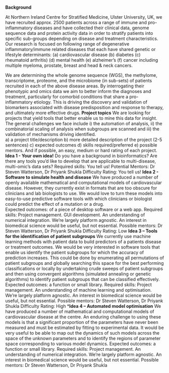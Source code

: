 <b>Background</b>

At Northern Ireland Centre for Stratified Medicine, Ulster University, UK, we have recruited approx. 2500 patients across a range of immune and pro-inflammatory diseases and have collected their clinical data, genome sequence data and protein activity data in order to stratify patients into specific sub-groups depending on disease and treatment characteristics.  Our research is focused on following range of degenerative inflammatory/immune related diseases that each have shared genetic or lifestyle determinants: (a) cardiovascular disease (b) diabetes (c) rheumatoid arthritis) (d) mental health (e) alzheimer’s (f) cancer including multiple myeloma, prostate, breast and head & neck cancers.  

We are determining the whole genome sequence (WGS), the methylome, transcriptome, proteome, and the microbiome (in sub-sets) of patients recruited in each of the above disease areas. By interrogating their phenotypic and omics data we aim to better inform the diagnoses and treatment, particularly for comorbid conditions that share a pro-inflammatory etiology. This is driving the discovery and validation of biomarkers associated with disease predisposition and response to therapy, and ultimately more effective drugs.
**Project topics**
We are looking for projects that yield tools that better enable us to mine this data for insight. The general challenges we face include i) the automation of analysis, ii) the combinatorial scaling of analysis when subgroups are scanned and iii) the validation of mechanisms driving identified.  
a) a project title/description b) more detailed description of the project (2-5 sentences) c) expected outcomes d) skills required/preferred e) possible mentors. And if possible, an easy, medium or hard rating of each project.
**Idea 1 - Your own idea!**
Do you have a background in bioinformatics?  Are there any tools you’d like to develop that are applicable to multi-disease, multi-omic’s data sets?
Required skills: You tell us!
Potential Mentors: Dr Steven Watterson, Dr Priyank Shukla
Difficulty Rating: You tell us!
**Idea 2 - Software to simulate health and disease** 
We have produced a number of openly available mathematical and computational models of cardiovascular disease.  However, they currently exist in formats that are too obscure for clinicians and lab biologists to use.  We would love to turn these models into easy-to-use predictive software tools with which clinicians or biologist could predict the effect of a mutation or a drug.  
Expected outcomes: of a piece of desktop software or a web app.
Required skills: Project management. GUI development.  An understanding of numerical integration.  We’re largely platform agnostic. An interest in biomedical science would be useful, but not essential.
Possible mentors: Dr Steven Watterson, Dr Priyank Shukla
Difficulty Rating: Low
**Idea 3 – Tools for the identification of patient subgroups**
We currently use machine learning methods with patient data to build predictors of a patients disease or treatment outcomes.  We would be very interested in software tools that enable us identify the patient subgroups for which the accuracy of prediction increases.  This could be done by enumerating all permutations of patient subgroups and globally searching this space for the best performing classifications or locally by undertaking crude sweeps of patient subgroups and then using convergent algorithms (simulated annealing or genetic algorithms) to identify patient subgroups that can be classified effectively. 
Expected outcomes: a function or small library.
Required skills: Project management. An understanding of machine learning and optimisation.  We’re largely platform agnostic. An interest in biomedical science would be useful, but not essential.
Possible mentors: Dr Steven Watterson, Dr Priyank Shukla
Difficulty Rating: High
***Idea 4 – Automated model optimisation**
We have produced a number of mathematical and computational models of cardiovascular disease at the centre.  An enduring challenge to using these models is that a significant proportion of the parameters have never been measured and must be estimated by fitting to experimental data.  It would be very useful to be able to map out the dynamics of such models across the space of the unknown parameters and to identify the regions of parameter space corresponding to various model dynamics.
Expected outcomes: a function or small library.
Required skills: Project management. An understanding of numerical integration.  We’re largely platform agnostic. An interest in biomedical science would be useful, but not essential.
Possible mentors: Dr Steven Watterson, Dr Priyank Shukla

